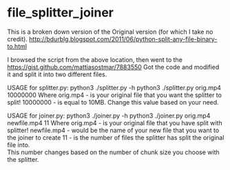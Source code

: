 # file_splitter_joiner

This is a broken down version of the Original version (for which I take no credit).
http://bdurblg.blogspot.com/2011/06/python-split-any-file-binary-to.html

I browsed the script from the above location, then went to the https://gist.github.com/mattiasostmar/7883550
Got the code and modified it and split it into two different files.

USAGE for splitter.py:
python3 ./splitter.py -h
python3 ./splitter.py orig.mp4 10000000
Where
    orig.mp4 - is your original file that you want the splitter to split!
    10000000 - is equal to 10MB.  Change this value based on your need.

USAGE for joiner.py:
python3 ./joiner.py -h
python3 ./joiner.py orig.mp4 newfile.mp4 11
Where
    orig.mp4 - is your original file that you have split with splitter!
    newfile.mp4 - would be the name of your new file that you want to the joiner to create
    11 - is the number of files the splitter has split the original file into.  
        This number changes based on the number of chunk size you choose with the splitter.
